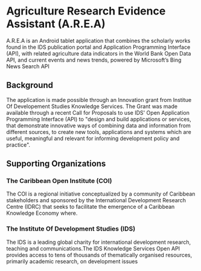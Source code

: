 Agriculture Research Evidence Assistant (A.R.E.A)
=================================================

A.R.E.A is an Android tablet application that combines the scholarly works found in the IDS publication portal and Application Programming Interface (API), with related agriculture data indicators in the World Bank Open Data API, and current events and news trends, powered by Microsoft’s Bing News Search API

Background
----------
The application is made possible through an Innovation grant from Institue Of Developement Studies Knowledge Services.  The Grant was made available through a recent Call for Proposals to use IDS' Open Application Programming Interface (API) to "design and build applications or services, that demonstrate innovative ways of combining data and information from different sources, to create new tools, applications and systems which are useful, meaningful and relevant for informing development policy and practice".

Supporting Organizations
------------------------
### The Caribbean Open Institute (COI)
The COI is a regional initiative conceptualized by a community of Caribbean stakeholders and sponsored by the International Development Research Centre (IDRC) that seeks to facilitate the emergence of a Caribbean Knowledge Economy where.


### The Institute Of Development Studies (IDS)
The IDS is a leading global charity for international development research, teaching and communications.The IDS Knowledge Services Open API provides access to tens of thousands of thematically organised resources, primarily academic research, on development issues 
